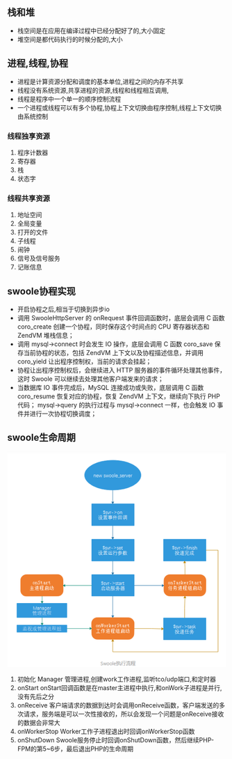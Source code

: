 ## 栈和堆
- 栈空间是在应用在编译过程中已经分配好了的,大小固定
- 堆空间是都代码执行的时候分配的,大小
## 进程,线程,协程
- 进程是计算资源分配和调度的基本单位,进程之间的内存不共享
- 线程没有系统资源,共享进程的资源,线程和线程相互调用,
- 线程是程序中一个单一的顺序控制流程
- 一个进程或线程可以有多个协程,协程上下文切换由程序控制,线程上下文切换由系统控制
### 线程独享资源
 1. 程序计数器
 2. 寄存器
 3. 栈
 4. 状态字
 
### 线程共享资源
1. 地址空间
2. 全局变量
3. 打开的文件
4. 子线程
5. 闹钟
6. 信号及信号服务
7. 记账信息

## swoole协程实现
- 开启协程之后,相当于切换到异步io
- 调用 SwooleHttpServer 的 onRequest 事件回调函数时，底层会调用 C 函数 coro_create 创建一个协程，同时保存这个时间点的 CPU 寄存器状态和 ZendVM 堆栈信息；
- 调用 mysql->connect 时会发生 IO 操作，底层会调用 C 函数 coro_save 保存当前协程的状态，包括 ZendVM 上下文以及协程描述信息，并调用 coro_yield 让出程序控制权，当前的请求会挂起；
- 协程让出程序控制权后，会继续进入 HTTP 服务器的事件循环处理其他事件，这时 Swoole 可以继续去处理其他客户端发来的请求；
- 当数据库 IO 事件完成后，MySQL 连接成功或失败，底层调用 C 函数 coro_resume 恢复对应的协程，恢复 ZendVM 上下文，继续向下执行 PHP 代码；
mysql->query 的执行过程与 mysql->connect 一样，也会触发 IO 事件并进行一次协程切换调度；

## swoole生命周期
![](../img/swoole.png)
1. 初始化 Manager 管理进程,创建work工作进程,监听tco/udp端口,和定时器
2. onStart onStart回调函数是在master主进程中执行,和onWork子进程是并行,没有先后之分
3. onReceive 客户端请求的数据到达时会调用onReceive函数，客户端发送的多次请求，服务端是可以一次性接收的，所以会发现一个问题是onReceive接收的数据会非常大
4. onWorkerStop Worker工作子进程退出时回调onWorkerStop函数
5. onShutDown Swoole服务停止时回调onShutDown函数，然后继续PHP-FPM的第5~6步，最后退出PHP的生命周期